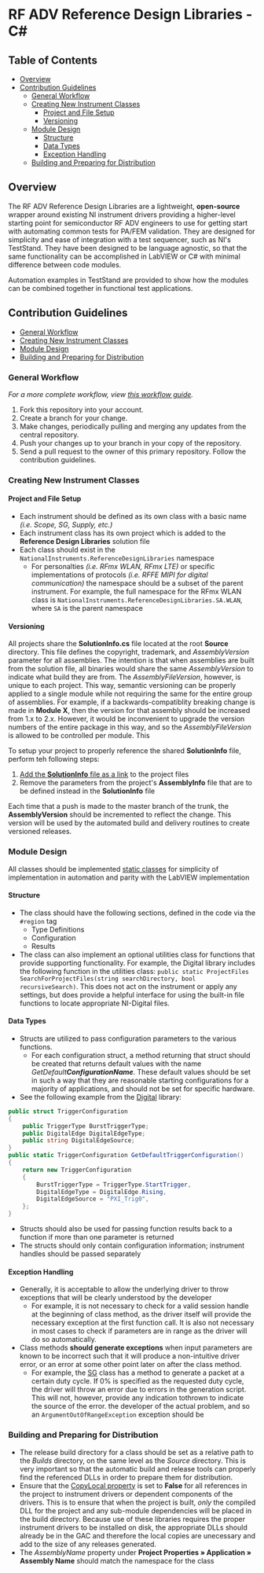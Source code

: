 # RF ADV Reference Design Libraries - C#

## Table of Contents

 * [Overview](#overview)
 * [Contribution Guidelines](#contribution-guidelines)
   + [General Workflow](#general-workflow)
   + [Creating New Instrument Classes](#creating-new-instrument-classes)
     - [Project and File Setup](#project-and-file-setup)
     - [Versioning](#versioning)
   + [Module Design](#module-design)
     - [Structure](#structure)
     - [Data Types](#data-types)
     - [Exception Handling](#exception-handling)
   + [Building and Preparing for Distribution](#building-and-preparing-for-distribution)


## Overview

The RF ADV Reference Design Libraries are a lightweight, **open-source** wrapper around existing NI instrument drivers providing a higher-level starting point for semiconductor RF ADV engineers to use for getting start with automating common tests for PA/FEM validation. They are designed for simplicity and ease of integration with a test sequencer, such as NI's TestStand. They have been designed to be language agnostic, so that the same functionality can be accomplished in LabVIEW or C# with minimal difference between code modules. 

Automation examples in TestStand are provided to show how the modules can be combined together in functional test applications. 

## Contribution Guidelines

 + [General Workflow](#general-workflow)
 + [Creating New Instrument Classes](#creating-new-instrument-classes)
 + [Module Design](#module-design)
 + [Building and Preparing for Distribution](#building-and-preparing-for-distribution)

### General Workflow
*For a more complete workflow, view [this workflow guide](https://decibel.ni.com/content/docs/DOC-37417).*

1. Fork this repository into your account.
2. Create a branch for your change.
3. Make changes, periodically pulling and merging any updates from the central repository.
4. Push your changes up to your branch in your copy of the repository.
5. Send a pull request to the owner of this primary repository. Follow the contribution guidelines.

### Creating New Instrument Classes


#### Project and File Setup
- Each instrument should be defined as its own class with a basic name *(i.e. Scope, SG, Supply, etc.)*
- Each instrument class has its own project which is added to the **Reference Design Libraries** solution file
- Each class should exist in the `NationalInstruments.ReferenceDesignLibraries` namespace
   - For personalties *(i.e. RFmx WLAN, RFmx LTE)* or specific implementations of protocols *(i.e. RFFE MIPI for digital communication)* the namespace should be a subset of the parent instrument. For example, the full namespace for the RFmx WLAN class is `NationalInstruments.ReferenceDesignLibraries.SA.WLAN`, where `SA` is the parent namespace

#### Versioning

All projects share the **SolutionInfo.cs** file located at the root **Source** directory. This file defines the copyright, trademark, and *AssemblyVersion* parameter for all assemblies. The intention is that when assemblies are built from the solution file, all binaries would share the same *AssemblyVersion* to indicate what build they are from. The *AssemblyFileVersion*, however, is unique to each project. This way, semantic versioning can be properly applied to a single module while not requiring the same for the entire group of assemblies. For example, if a backwards-compatiblity breaking change is made in **Module X**, then the version for that assembly should be increased from 1.x to 2.x. However, it would be inconvenient to upgrade the version numbers of the entire package in this way, and so the *AssemblyFileVersion* is allowed to be controlled per module. This

To setup your project to properly reference the shared **SolutionInfo** file, perform teh following steps:
1) [Add the **SolutionInfo** file as a link](https://theburningmonk.com/2010/03/net-tips-use-a-shared-assemblyinfo-cs-for-your-solution/) to the project files
2) Remove the parameters from the project's **AssemblyInfo** file that are to be defined instead in the **SolutionInfo** file

Each time that a push is made to the master branch of the trunk, the **AssemblyVersion** should be incremented to reflect the change. This version will be used by the automated build and delivery routines to create versioned releases.

### Module Design

All classes should be implemented [static classes](https://docs.microsoft.com/en-us/dotnet/csharp/programming-guide/classes-and-structs/static-classes-and-static-class-members) for simplicity of implementation in automation and parity with the LabVIEW implementation

#### Structure
- The class should have the following sections, defined in the code via the `#region` tag
   - Type Definitions
   - Configuration
   - Results
 - The class can also implement an optional utilities class for functions that provide supporting functionality. For example, the Digital library includes the following function in the utilities class: `public static ProjectFiles SearchForProjectFiles(string searchDirectory, bool recursiveSearch)`. This does not act on the instrument or apply any settings, but does provide a helpful interface for using the built-in file functions to locate appropriate NI-Digital files.

#### Data Types
- Structs are utilized to pass configuration parameters to the various functions.
   - For each configuration struct, a method returning that struct should be created that returns default values with the name *GetDefault**ConfigurationName***. These default values should be set in such a way that they are reasonable starting configurations for a majority of applications, and should not be set for specific hardware.
- See the following example from the [Digital](dotNET/Source/Digital/Digital.cs) library:

```c#
public struct TriggerConfiguration
{
    public TriggerType BurstTriggerType;
    public DigitalEdge DigitalEdgeType;
    public string DigitalEdgeSource;
}
public static TriggerConfiguration GetDefaultTriggerConfiguration()
{
    return new TriggerConfiguration
    {
        BurstTriggerType = TriggerType.StartTrigger,
        DigitalEdgeType = DigitalEdge.Rising,
        DigitalEdgeSource = "PXI_Trig0",
    };
}
```
- Structs should also be used for passing function results back to a function if more than one parameter is returned
- The structs should only contain configuration information; instrument handles should be passed separately

#### Exception Handling
- Generally, it is acceptable to allow the underlying driver to throw exceptions that will be clearly understood by the developer
   - For example, it is not necessary to check for a valid session handle at the beginning of class method, as the driver itself will provide the necessary exception at the first function call. It is also not necessary in most cases to check if parameters are in range as the driver will do so automatically.
- Class methods **should generate exceptions** when input parameters are known to be incorrect such that it will produce a non-intuitive driver error, or an error at some other point later on after the class method. 
   - For example, the [SG](/dotNET/Source/SG/SG.cs) class has a method to generate a packet at a certain duty cycle. If 0% is specified as the requested duty cycle, the driver will throw an error due to errors in the generation script. This will not, however, provide any indication tothrown to indicate the source of the error.
 the developer of the actual problem, and so an `ArgumentOutOfRangeException` exception should be 

### Building and Preparing for Distribution
   
- The release build directory for a class should be set as a relative path to the *Builds* directory, on the same level as the *Source* directory. This is very important so that the automatic build and release tools can properly find the referenced DLLs in order to prepare them for distribution.
- Ensure that the [CopyLocal property](https://docs.microsoft.com/en-us/dotnet/api/vslangproj.reference.copylocal?view=visualstudiosdk-2017) is set to **False** for all references in the project to instrument drivers or dependent components of the drivers. This is to ensure that when the project is built, *only* the compiled DLL for the project and any sub-module dependencies will be placed in the build directory. Because use of these libraries requires the proper instrument drivers to be installed on disk, the appropriate DLLs should already be in the GAC and therefore the local copies are unecessary and add to the size of any releases generated.
- The *AssemblyName* property under **Project Properties » Application » Assembly Name** should match the namespace for the class

